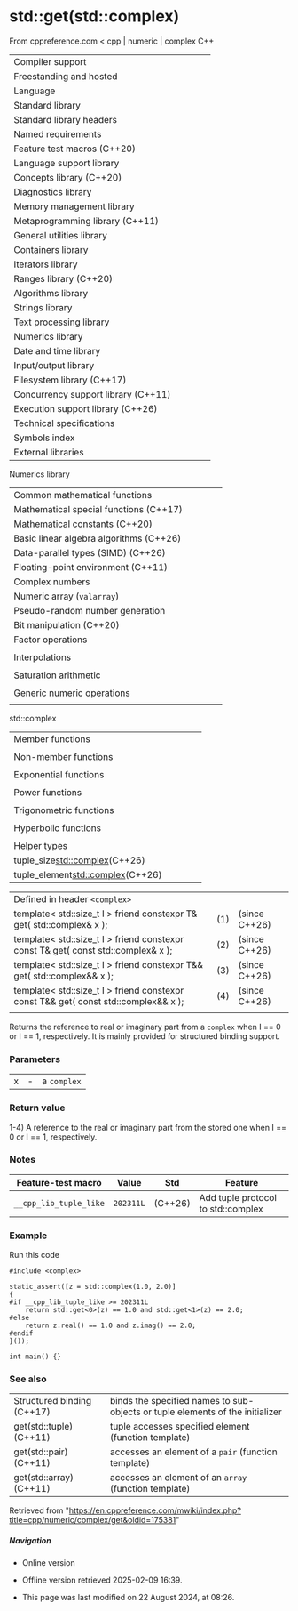 # std::get(std::complex)

From cppreference.com
< cpp‎ | numeric‎ | complex
C++

|  |  |  |  |  |
| --- | --- | --- | --- | --- |
| Compiler support | | | | |
| Freestanding and hosted | | | | |
| Language | | | | |
| Standard library | | | | |
| Standard library headers | | | | |
| Named requirements | | | | |
| Feature test macros (C++20) | | | | |
| Language support library | | | | |
| Concepts library (C++20) | | | | |
| Diagnostics library | | | | |
| Memory management library | | | | |
| Metaprogramming library (C++11) | | | | |
| General utilities library | | | | |
| Containers library | | | | |
| Iterators library | | | | |
| Ranges library (C++20) | | | | |
| Algorithms library | | | | |
| Strings library | | | | |
| Text processing library | | | | |
| Numerics library | | | | |
| Date and time library | | | | |
| Input/output library | | | | |
| Filesystem library (C++17) | | | | |
| Concurrency support library (C++11) | | | | |
| Execution support library (C++26) | | | | |
| Technical specifications | | | | |
| Symbols index | | | | |
| External libraries | | | | |

Numerics library

|  |  |  |  |  |
| --- | --- | --- | --- | --- |
| Common mathematical functions | | | | |
| Mathematical special functions (C++17) | | | | |
| Mathematical constants (C++20) | | | | |
| Basic linear algebra algorithms (C++26) | | | | |
| Data-parallel types (SIMD) (C++26) | | | | |
| Floating-point environment (C++11) | | | | |
| Complex numbers | | | | |
| Numeric array (`valarray`) | | | | |
| Pseudo-random number generation | | | | |
| Bit manipulation (C++20) | | | | |
| Factor operations | | | | |
| |  |  |  |  |  | | --- | --- | --- | --- | --- | | gcd(C++17) | | | | | | |  |  |  |  |  | | --- | --- | --- | --- | --- | | lcm(C++17) | | | | | |
| Interpolations | | | | |
| |  |  |  |  |  | | --- | --- | --- | --- | --- | | midpoint(C++20) | | | | | | |  |  |  |  |  | | --- | --- | --- | --- | --- | | lerp(C++20) | | | | | |
| Saturation arithmetic | | | | |
| |  |  |  |  |  | | --- | --- | --- | --- | --- | | add_sat(C++26) | | | | | | sub_sat(C++26) | | | | | | saturate_cast(C++26) | | | | | | |  |  |  |  |  | | --- | --- | --- | --- | --- | | mul_sat(C++26) | | | | | | div_sat(C++26) | | | | | |  | | | | | |
| Generic numeric operations | | | | |
| |  |  |  |  |  | | --- | --- | --- | --- | --- | | iota(C++11) | | | | | | ranges::iota(C++23) | | | | | | accumulate | | | | | | inner_product | | | | | | adjacent_difference | | | | | | partial_sum | | | | | | |  |  |  |  |  | | --- | --- | --- | --- | --- | | reduce(C++17) | | | | | | transform_reduce(C++17) | | | | | | inclusive_scan(C++17) | | | | | | exclusive_scan(C++17) | | | | | | transform_inclusive_scan(C++17) | | | | | | transform_exclusive_scan(C++17) | | | | | |

std::complex

|  |  |  |  |  |
| --- | --- | --- | --- | --- |
| Member functions | | | | |
| |  |  |  |  |  | | --- | --- | --- | --- | --- | | complex::complex | | | | | | complex::operator= | | | | | | complex::real | | | | | | complex::imag | | | | | | |  |  |  |  |  | | --- | --- | --- | --- | --- | | complex::operator+=complex::operator-=complex::operator\*=complex::operator/= | | | | | |
| Non-member functions | | | | |
| |  |  |  |  |  | | --- | --- | --- | --- | --- | | operator+operator- | | | | | | operator+operator-operator\*operator/ | | | | | | operator==operator!=(until C++20) | | | | | | operator<<operator>> | | | | | | ****get(std::complex)****(C++26) | | | | | | |  |  |  |  |  | | --- | --- | --- | --- | --- | | real | | | | | | imag | | | | | | abs | | | | | | arg | | | | | | norm | | | | | | conj | | | | | | proj(C++11) | | | | | | polar | | | | | | operator""ioperator""ifoperator""il(C++14)(C++14)(C++14) | | | | | |
| Exponential functions | | | | |
| |  |  |  |  |  |  |  |  |  |  |  |  |  |  |  |  |  |  | | --- | --- | --- | --- | --- | --- | --- | --- | --- | --- | --- | --- | --- | --- | --- | --- | --- | --- | | |  |  |  |  |  | | --- | --- | --- | --- | --- | | log | | | | | | |  |  |  |  |  | | --- | --- | --- | --- | --- | | log10 | | | | | | |  |  |  |  |  | | --- | --- | --- | --- | --- | | exp | | | | | | |
| Power functions | | | | |
| |  |  |  |  |  |  |  |  |  |  |  |  | | --- | --- | --- | --- | --- | --- | --- | --- | --- | --- | --- | --- | | |  |  |  |  |  | | --- | --- | --- | --- | --- | | pow | | | | | | |  |  |  |  |  | | --- | --- | --- | --- | --- | | sqrt | | | | | | |
| Trigonometric functions | | | | |
| |  |  |  |  |  |  |  |  |  |  |  |  |  |  |  |  |  |  |  |  |  |  |  |  |  |  |  |  |  |  |  |  | | --- | --- | --- | --- | --- | --- | --- | --- | --- | --- | --- | --- | --- | --- | --- | --- | --- | --- | --- | --- | --- | --- | --- | --- | --- | --- | --- | --- | --- | --- | --- | --- | | |  |  |  |  |  | | --- | --- | --- | --- | --- | | sin | | | | | | cos | | | | | | tan | | | | | | |  |  |  |  |  | | --- | --- | --- | --- | --- | | asin(C++11) | | | | | | acos(C++11) | | | | | | atan(C++11) | | | | | | |
| Hyperbolic functions | | | | |
| |  |  |  |  |  |  |  |  |  |  |  |  |  |  |  |  |  |  |  |  |  |  |  |  |  |  |  |  |  |  |  |  | | --- | --- | --- | --- | --- | --- | --- | --- | --- | --- | --- | --- | --- | --- | --- | --- | --- | --- | --- | --- | --- | --- | --- | --- | --- | --- | --- | --- | --- | --- | --- | --- | | |  |  |  |  |  | | --- | --- | --- | --- | --- | | sinh | | | | | | cosh | | | | | | tanh | | | | | | |  |  |  |  |  | | --- | --- | --- | --- | --- | | asinh(C++11) | | | | | | acosh(C++11) | | | | | | atanh(C++11) | | | | | | |
| Helper types | | | | |
| tuple_size<std::complex>(C++26) | | | | |
| tuple_element<std::complex>(C++26) | | | | |

|  |  |  |
| --- | --- | --- |
| Defined in header `<complex>` |  |  |
| template< std::size_t I >  friend constexpr T& get( std::complex<T>& x ); | (1) | (since C++26) |
| template< std::size_t I >  friend constexpr const T& get( const std::complex<T>& x ); | (2) | (since C++26) |
| template< std::size_t I >  friend constexpr T&& get( std::complex<T>&& x ); | (3) | (since C++26) |
| template< std::size_t I >  friend constexpr const T&& get( const std::complex<T>&& x ); | (4) | (since C++26) |
|  |  |  |

Returns the reference to real or imaginary part from a `complex` when I == 0 or I == 1, respectively. It is mainly provided for structured binding support.

### Parameters

|  |  |  |
| --- | --- | --- |
| x | - | a `complex` |

### Return value

1-4) A reference to the real or imaginary part from the stored one when I == 0 or I == 1, respectively.

### Notes

| Feature-test macro | Value | Std | Feature |
| --- | --- | --- | --- |
| `__cpp_lib_tuple_like` | `202311L` | (C++26) | Add tuple protocol to std::complex |

### Example

Run this code

```
#include <complex>
 
static_assert([z = std::complex(1.0, 2.0)]
{
#if __cpp_lib_tuple_like >= 202311L
    return std::get<0>(z) == 1.0 and std::get<1>(z) == 2.0;
#else
    return z.real() == 1.0 and z.imag() == 2.0;
#endif
}());
 
int main() {}

```

### See also

|  |  |
| --- | --- |
| Structured binding (C++17) | binds the specified names to sub-objects or tuple elements of the initializer |
| get(std::tuple)(C++11) | tuple accesses specified element   (function template) |
| get(std::pair)(C++11) | accesses an element of a `pair`   (function template) |
| get(std::array)(C++11) | accesses an element of an `array`   (function template) |

Retrieved from "<https://en.cppreference.com/mwiki/index.php?title=cpp/numeric/complex/get&oldid=175381>"

##### Navigation

- Online version
- Offline version retrieved 2025-02-09 16:39.

- This page was last modified on 22 August 2024, at 08:26.